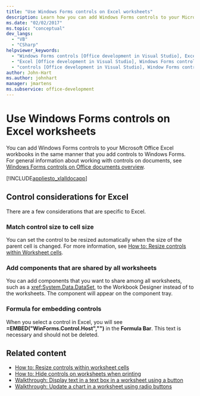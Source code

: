 ```yaml
---
title: "Use Windows Forms controls on Excel worksheets"
description: Learn how you can add Windows Forms controls to your Microsoft Excel workbooks in the same manner that you add controls to Windows Forms.
ms.date: "02/02/2017"
ms.topic: "conceptual"
dev_langs:
  - "VB"
  - "CSharp"
helpviewer_keywords:
  - "Windows Forms controls [Office development in Visual Studio], Excel"
  - "Excel [Office development in Visual Studio], Windows Forms controls"
  - "controls [Office development in Visual Studio], Window Forms controls"
author: John-Hart
ms.author: johnhart
manager: jmartens
ms.subservice: office-development
---
```

# Use Windows Forms controls on Excel worksheets

  You can add Windows Forms controls to your Microsoft Office Excel workbooks in the same manner that you add controls to Windows Forms. For general information about working with controls on documents, see [Windows Forms controls on Office documents overview](../vsto/windows-forms-controls-on-office-documents-overview.md).

 [!INCLUDE[appliesto_xlalldocapp](../vsto/includes/appliesto-xlalldocapp-md.md)]

## Control considerations for Excel
 There are a few considerations that are specific to Excel.

### Match control size to cell size
 You can set the control to be resized automatically when the size of the parent cell is changed. For more information, see [How to: Resize controls within Worksheet cells](../vsto/how-to-resize-controls-within-worksheet-cells.md).

### Add components that are shared by all worksheets
 You can add components that you want to share among all worksheets, such as a <xref:System.Data.DataSet>, to the Workbook Designer instead of to the worksheets. The component will appear on the component tray.

### Formula for embedding controls
 When you select a control in Excel, you will see **=EMBED("WinForms.Control.Host","")** in the **Formula Bar**. This text is necessary and should not be deleted.

## Related content
- [How to: Resize controls within worksheet cells](../vsto/how-to-resize-controls-within-worksheet-cells.md)
- [How to: Hide controls on worksheets when printing](../vsto/how-to-hide-controls-on-worksheets-when-printing.md)
- [Walkthrough: Display text in a text box in a worksheet using a button](../vsto/walkthrough-displaying-text-in-a-text-box-in-a-worksheet-using-a-button.md)
- [Walkthrough: Update a chart in a worksheet using radio buttons](../vsto/walkthrough-updating-a-chart-in-a-worksheet-using-radio-buttons.md)

